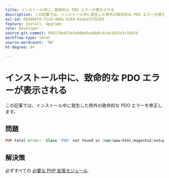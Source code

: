 ```yaml
---
title: インストール中に、致命的な PDO エラーが表示される
description: この記事では、インストール中に発生した例外の致命的な PDO エラーを修正します。
exl-id: d69908f0-71c9-48de-9369-6ada22f2b393
feature: Install, Upgrade
role: Developer
source-git-commit: 958179e0f3efe08e65ea8b0c4c4e1015e3c5bb76
workflow-type: tm+mt
source-wordcount: '50'
ht-degree: 0%

---
```


# インストール中に、致命的な PDO エラーが表示される

この記事では、インストール中に発生した例外の致命的な PDO エラーを修正します。

## 問題

```php
PHP Fatal error:  Class 'PDO' not found in /var/www/html/magento2/setup/module/Magento/Setup/src/Module/Setup/ConnectionFactory.php on line 44
```

## 解決策

必ずすべての [必要な PHP 拡張モジュール](https://devdocs.magento.com/guides/v2.4/install-gde/prereq/php-settings.html).
